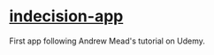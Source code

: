 # [indecision-app](http://indecision-app.surge.sh/)

First app following Andrew Mead's tutorial on Udemy.
